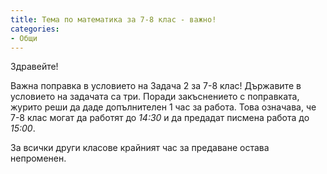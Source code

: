 ```yaml
---
title: Тема по математика за 7-8 клас - важно!
categories:
- Общи
---
```

Здравейте! 

Важна поправка в условието на Задача 2 за 7-8 клас! Държавите в условието на задачата са три. Поради закъснението с поправката, журито реши да даде допълнителен 1 час за работа. Това означава, че 7-8 клас могат да работят до *14:30* и да предадат писмена работа до *15:00*.

За всички други класове крайният час за предаване остава непроменен.